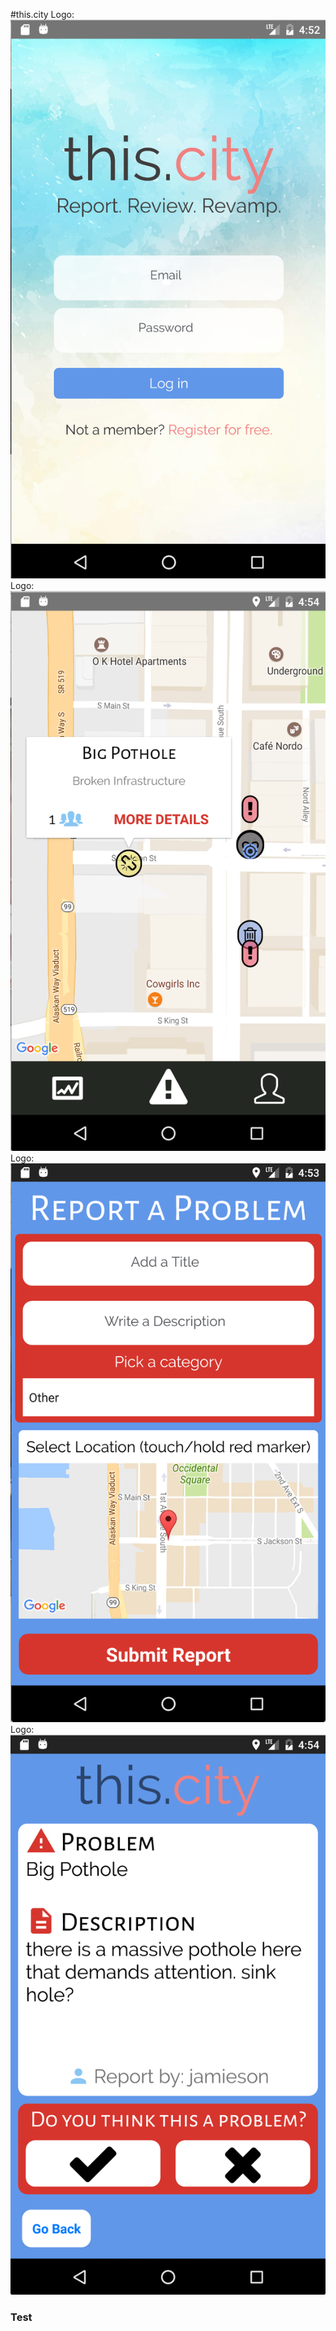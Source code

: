 #this.city
Logo: ![Alt](/screenshots/login.png)
Logo: ![Alt](/screenshots/map.png)
Logo: ![Alt](/screenshots/report.png)
Logo: ![Alt](/screenshots/problem.png)

### Test
